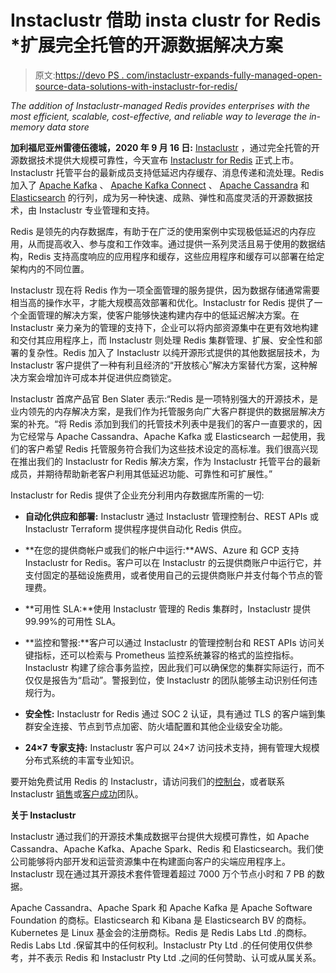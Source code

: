 # Instaclustr 借助 insta clustr for Redis *扩展完全托管的开源数据解决方案

> 原文:[https://devo PS . com/instaclustr-expands-fully-managed-open-source-data-solutions-with-instaclustr-for-redis/](https://devops.com/instaclustr-expands-fully-managed-open-source-data-solutions-with-instaclustr-for-redis/)

*The addition of Instaclustr-managed Redis provides enterprises with the most efficient, scalable, cost-effective, and reliable way to leverage the in-memory data store*

**加利福尼亚州雷德伍德城，2020 年 9 月 16 日:** [Instaclustr](https://www.instaclustr.com/) ，通过完全托管的开源数据技术提供大规模可靠性，今天宣布 [Instaclustr for Redis](https://www.instaclustr.com/products/managed-redis/) 正式上市。Instaclustr 托管平台的最新成员支持低延迟内存缓存、消息传递和流处理。Redis 加入了 [Apache Kafka](https://www.instaclustr.com/products/managed-apache-kafka/) 、 [Apache Kafka Connect](https://www.instaclustr.com/products/managed-kafka-connect/) 、 [Apache Cassandra](https://www.instaclustr.com/products/managed-apache-cassandra/) 和 [Elasticsearch](https://www.instaclustr.com/products/managed-elasticsearch/) 的行列，成为另一种快速、成熟、弹性和高度灵活的开源数据技术，由 Instaclustr 专业管理和支持。

Redis 是领先的内存数据库，有助于在广泛的使用案例中实现极低延迟的内存应用，从而提高收入、参与度和工作效率。通过提供一系列灵活且易于使用的数据结构，Redis 支持高度响应的应用程序和缓存，这些应用程序和缓存可以部署在给定架构内的不同位置。

Instaclustr 现在将 Redis 作为一项全面管理的服务提供，因为数据存储通常需要相当高的操作水平，才能大规模高效部署和优化。Instaclustr for Redis 提供了一个全面管理的解决方案，使客户能够快速构建内存中的低延迟解决方案。在 Instaclustr 亲力亲为的管理的支持下，企业可以将内部资源集中在更有效地构建和交付其应用程序上，而 Instaclustr 则处理 Redis 集群管理、扩展、安全性和部署的复杂性。Redis 加入了 Instaclustr 以纯开源形式提供的其他数据层技术，为 Instaclustr 客户提供了一种有利且经济的“开放核心”解决方案替代方案，这种解决方案会增加许可成本并促进供应商锁定。

Instaclustr 首席产品官 Ben Slater 表示:“Redis 是一项特别强大的开源技术，是业内领先的内存解决方案，是我们作为托管服务向广大客户群提供的数据层解决方案的补充。“将 Redis 添加到我们的托管技术列表中是我们的客户一直要求的，因为它经常与 Apache Cassandra、Apache Kafka 或 Elasticsearch 一起使用，我们的客户希望 Redis 托管服务符合我们为这些技术设定的高标准。我们很高兴现在推出我们的 Instaclustr for Redis 解决方案，作为 Instaclustr 托管平台的最新成员，并期待帮助新老客户利用其低延迟功能、可靠性和可扩展性。”

Instaclustr for Redis 提供了企业充分利用内存数据库所需的一切:

*   **自动化供应和部署:** Instaclustr 通过 Instaclustr 管理控制台、REST APIs 或 Instaclustr Terraform 提供程序提供自动化 Redis 供应。

*   **在您的提供商帐户或我们的帐户中运行:**AWS、Azure 和 GCP 支持 Instaclustr for Redis。客户可以在 Instaclustr 的云提供商账户中运行它，并支付固定的基础设施费用，或者使用自己的云提供商账户并支付每个节点的管理费。

*   **可用性 SLA:**使用 Instaclustr 管理的 Redis 集群时，Instaclustr 提供 99.99%的可用性 SLA。

*   **监控和警报:**客户可以通过 Instaclustr 的管理控制台和 REST APIs 访问关键指标，还可以检索与 Prometheus 监控系统兼容的格式的监控指标。Instaclustr 构建了综合事务监控，因此我们可以确保您的集群实际运行，而不仅仅是报告为“启动”。警报到位，使 Instaclustr 的团队能够主动识别任何违规行为。

*   **安全性:** Instaclustr for Redis 通过 SOC 2 认证，具有通过 TLS 的客户端到集群安全连接、节点到节点加密、防火墙配置和其他企业级安全功能。

*   **24×7 专家支持:** Instaclustr 客户可以 24×7 访问技术支持，拥有管理大规模分布式系统的丰富专业知识。

要开始免费试用 Redis 的 Instaclustr，请访问我们的[控制台](https://console.instaclustr.com/user/signup)，或者联系 Instaclustr [销售](https://www.instaclustr.com/company/contact/)或[客户成功](https://support.instaclustr.com/hc/en-us/requests/new)团队。

**关于 Instaclustr**

Instaclustr 通过我们的开源技术集成数据平台提供大规模可靠性，如 Apache Cassandra、Apache Kafka、Apache Spark、Redis 和 Elasticsearch。我们使公司能够将内部开发和运营资源集中在构建面向客户的尖端应用程序上。Instaclustr 现在通过其开源技术套件管理着超过 7000 万个节点小时和 7 PB 的数据。

Apache Cassandra、Apache Spark 和 Apache Kafka 是 Apache Software Foundation 的商标。Elasticsearch 和 Kibana 是 Elasticsearch BV 的商标。Kubernetes 是 Linux 基金会的注册商标。Redis 是 Redis Labs Ltd .的商标。Redis Labs Ltd .保留其中的任何权利。Instaclustr Pty Ltd .的任何使用仅供参考，并不表示 Redis 和 Instaclustr Pty Ltd .之间的任何赞助、认可或从属关系。